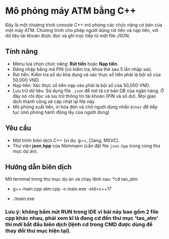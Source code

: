 # Mô phỏng máy ATM bằng C++

Đây là một chương trình console C++ mô phỏng các chức năng cơ bản của một máy ATM. Chương trình cho phép người dùng rút tiền và nạp tiền, với dữ liệu tài khoản được đọc và ghi trực tiếp từ một file JSON.

## Tính năng

* Menu lựa chọn chức năng: **Rút tiền** hoặc **Nạp tiền**.
* Đăng nhập bằng mã PIN (có kiểm tra, khóa thẻ sau 5 lần nhập sai).
* Rút tiền: Kiểm tra số dư khả dụng và xác thực số tiền phải là bội số của 50,000 VND.
* Nạp tiền: Xác thực số tiền nạp vào phải là bội số của 50,000 VND.
* Lưu trữ dữ liệu: Sử dụng file `.json` để mô tả cơ bản DB của ngân hàng. Ở đây nó chỉ đọc và lưu trữ thông tin tài khoản (PIN và số dư). Mọi giao dịch thành công sẽ cập nhật lại file này.
* Mô phỏng xuất tiền, in hóa đơn và chờ người dùng nhấn `Enter` để tiếp tục (mô phỏng hành động lấy của người dùng)

## Yêu cầu

* Một trình biên dịch C++ (ví dụ: g++, Clang, MSVC).
* Thư viện **json.hpp** của Nlohmann (cần đặt file `json.hpp` trong cùng thư mục dự án).

## Hướng dẫn biên dịch

Mở terminal trong thư mục dự án và chạy lệnh sau:
*cd tao_atm

* g++ main.cpp atm.cpp -o main.exe -std=c++17
  
* ./main.exe 

### Lưu ý: không bấm nút RUN trong IDE vì bài này bao gồm 2 file cpp khác nhau, phải xem kĩ là đang cd đến thư mục 'tao_atm' thì mới bắt đầu biên dịch (lệnh cd trong CMD được dùng để thay đổi thư mục hiện tại).
